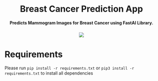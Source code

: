 <div align="center">
  <h1>Breast Cancer Prediction App</h1>
  <h4> Predicts Mammogram Images for Breast Cancer using FastAI Library.</h4>
  <h3></h3>
  <img src="https://github.com/akhoanv/PacmanML/blob/main/screenshot/screenshot2.png?raw=true"/>
</div>

# Requirements
Please run `pip install -r requirements.txt` or `pip3 install -r requirements.txt` to install all dependencies


